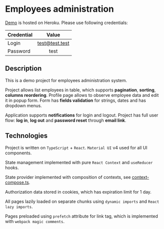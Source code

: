# Employees administration

[Demo](https://employees-fe.herokuapp.com/) is hosted on Heroku.
Please use following credentials: 

| Credential | Value          |
|:-----------|:---------------:|
| Login      | test@test.test |
| Password   | test           |

## Description
This is a demo project for employees administration system.  

Project allows list employees in table, which supports **pagination**, **sorting**, **columns reordering**.
Profile page allows to observe employee data and edit it in popup form. 
Form has **fields validation** for strings, dates and has dropdown menus.

Application supports **notifications** for login and logout.
Project has full user flow: **log in**, **log out** and **password reset** through **email link**.

## Technologies
Project is written on `TypeScript` + `React`. `Material UI` v4 used for all UI components.

State management implemented with pure `React Context` and `useReducer` hooks.

State provider implemented with composition of contexts, see [context-compose.ts](src/context/context-compose.tsx).

Authorization data stored in cookies, which has expiration limit for 1 day.

All pages lazily loaded on separate chunks using `dynamic imports` and `React lazy imports`.

Pages preloaded using `prefetch` attribute for link tag, which is implemented with `webpack magic comments`.
